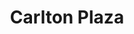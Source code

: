 ---
title: Carlton Plaza
phone: (408) 972-1400
website: http://www.carltonseniorliving.com/locations/carlton-plaza-san-jose/
management: Carlton Plaza of San Jose
tags: []
---